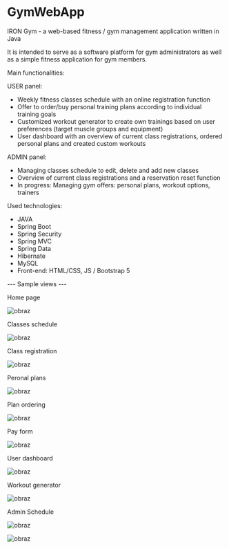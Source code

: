 # GymWebApp
IRON Gym - a web-based fitness / gym management application written in Java

It is intended to serve as a software platform for gym administrators as well as a simple fitness application for gym members. 

Main functionalities:

USER panel:
- Weekly fitness classes schedule with an online registration function
- Offer to order/buy personal training plans according to individual training goals
- Customized workout generator to create own trainings based on user preferences (target muscle groups and equipment)
- User dashboard with an overview of current class registrations, ordered personal plans and created custom workouts

ADMIN panel:
- Managing classes schedule to edit, delete and add new classes
- Overview of current class registrations and a reservation reset function
- In progress: Managing gym offers: personal plans, workout options, trainers


Used technologies:

- JAVA
- Spring Boot
- Spring Security
- Spring MVC
- Spring Data
- Hibernate
- MySQL
- Front-end: HTML/CSS, JS / Bootstrap 5




--- Sample views ---

Home page

![obraz](https://user-images.githubusercontent.com/72398344/120928438-edd5ff80-c6e4-11eb-9935-ea92f552ca23.png)

Classes schedule

![obraz](https://user-images.githubusercontent.com/72398344/120929363-119b4480-c6e9-11eb-9d10-8679d6ba1d14.png)

Class registration

![obraz](https://user-images.githubusercontent.com/72398344/120928554-63da6680-c6e5-11eb-855d-553eb9aa4749.png)

Peronal plans

![obraz](https://user-images.githubusercontent.com/72398344/120928585-7f457180-c6e5-11eb-9ab6-130c460596c4.png)

Plan ordering

![obraz](https://user-images.githubusercontent.com/72398344/120928632-b9af0e80-c6e5-11eb-9e7a-a7a4cacf56ef.png)

Pay form

![obraz](https://user-images.githubusercontent.com/72398344/120928655-d0edfc00-c6e5-11eb-858b-a44f4a957297.png)

User dashboard

![obraz](https://user-images.githubusercontent.com/72398344/120930015-be76c100-c6eb-11eb-97d3-6ca5d895fb2c.png)

Workout generator

![obraz](https://user-images.githubusercontent.com/72398344/120928758-55407f00-c6e6-11eb-8778-7f5e2ff5a480.png)

Admin Schedule

![obraz](https://user-images.githubusercontent.com/72398344/120929678-4065ea80-c6ea-11eb-8af0-91a4cace7590.png)

![obraz](https://user-images.githubusercontent.com/72398344/120929525-a4d47a00-c6e9-11eb-9ec3-a9af0a532e36.png)



